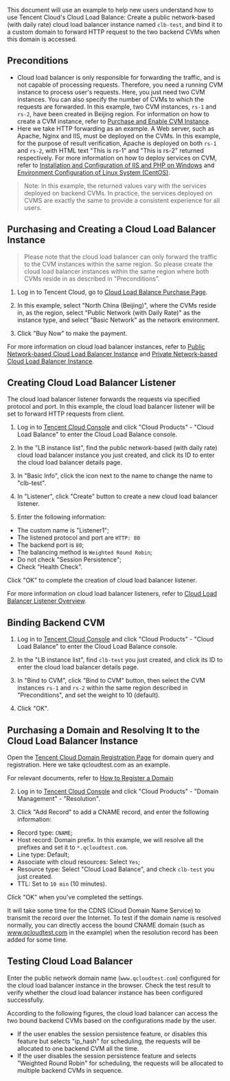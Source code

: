 This document will use an example to help new users understand how to use Tencent Cloud's Cloud Load Balance: Create a public network-based (with daily rate) cloud load balancer instance named `clb-test`, and bind it to a custom domain to forward HTTP request to the two backend CVMs when this domain is accessed.

## Preconditions
- Cloud load balancer is only responsible for forwarding the traffic, and is not capable of processing requests. Therefore, you need a running CVM instance to process user's requests. Here, you just need two CVM instances. You can also specify the number of CVMs to which the requests are forwarded. In this example, two CVM instances, `rs-1` and `rs-2`, have been created in Beijing region. For information on how to create a CVM instance, refer to [Purchase and Enable CVM Instance](/doc/product/213/4855).
- Here we take HTTP forwarding as an example. A Web server, such as Apache, Nginx and IIS, must be deployed on the CVMs. In this example, for the purpose of result verification, Apache is deployed on both `rs-1` and `rs-2`, with HTML text "This is rs-1" and "This is rs-2" returned respectively. For more information on how to deploy services on CVM, refer to [Installation and Configuration of IIS and PHP on Windows](https://cloud.tencent.com/doc/product/213/2755) and [Environment Configuration of Linux System (CentOS)](https://cloud.tencent.com/doc/product/213/2125).

> Note: In this example, the returned values vary with the services deployed on backend CVMs. In practice, the services deployed on CVMS are exactly the same to provide a consistent experience for all users.

## Purchasing and Creating a Cloud Load Balancer Instance
> Please note that the cloud load balancer can only forward the traffic to the CVM instances within the same region. So please create the cloud load balancer instances within the same region where both CVMs reside in as described in "Preconditions".

1) Log in to Tencent Cloud, go to [Cloud Load Balance Purchase Page](https://buy.cloud.tencent.com/lb).

2) In this example, select "North China (Beijing)", where the CVMs reside in, as the region, select "Public Network (with Daily Rate)" as the instance type, and select "Basic Network" as the network environment.

3) Click "Buy Now" to make the payment.

For more information on cloud load balancer instances, refer to [Public Network-based Cloud Load Balancer Instance](/doc/product/214/6147) and [Private Network-based Cloud Load Balancer Instance](/doc/product/214/6148).

## Creating Cloud Load Balancer Listener
The cloud load balancer listener forwards the requests via specified protocol and port. In this example, the cloud load balancer listener will be set to forward HTTP requests from client.

1) Log in to [Tencent Cloud Console](https://console.cloud.tencent.com/) and click "Cloud Products" - "Cloud Load Balance" to enter the Cloud Load Balance console.

2) In the "LB instance list", find the public network-based (with daily rate) cloud load balancer instance you just created, and click its ID to enter the cloud load balancer details page.

3) In "Basic Info", click the icon next to the name to change the name to "clb-test".

4) In "Listener", click "Create" button to create a new cloud load balancer listener.

5) Enter the following information:

- The custom name is "Listener1";
- The listened protocol and port are `HTTP: 80`
- The backend port is `80`;
- The balancing method is `Weighted Round Robin`;
- Do not check "Session Persistence";
- Check "Health Check".

Click "OK" to complete the creation of cloud load balancer listener.

For more information on cloud load balancer listeners, refer to [Cloud Load Balancer Listener Overview](/doc/product/214/6151).

## Binding Backend CVM

1) Log in to [Tencent Cloud Console](https://console.cloud.tencent.com/) and click "Cloud Products" - "Cloud Load Balance" to enter the Cloud Load Balance console.

2) In the "LB instance list", find `clb-test` you just created, and click its ID to enter the cloud load balancer details page.

3) In "Bind to CVM", click "Bind to CVM" button, then select the CVM instances `rs-1` and `rs-2` within the same region described in "Preconditions", and set the weight to 10 (default).

4) Click "OK".

## Purchasing a Domain and Resolving It to the Cloud Load Balancer Instance
Open the [Tencent Cloud Domain Registration Page](https://cloud.tencent.com/product/dm.html) for domain query and registration. Here we take qcloudtest.com as an example.

For relevant documents, refer to [How to Register a Domain](https://cloud.tencent.com/doc/product/242/3717)

2) Log in to [Tencent Cloud Console](https://console.cloud.tencent.com/) and click "Cloud Products" - "Domain Management" - "Resolution".


3) Click "Add Record" to add a CNAME record, and enter the following information:

- Record type: `CNAME`;
- Host record: Domain prefix. In this example, we will resolve all the prefixes and set it to `*.qcloudtest.com`.
- Line type: Default;
- Associate with cloud resources: Select `Yes`;
- Resource type: Select "Cloud Load Balance", and check `clb-test` you just created.
- TTL: Set to `10 min` (10 minutes).

Click "OK" when you've completed the settings.

It will take some time for the CDNS (Cloud Domain Name Service) to transmit the record over the Internet. To test if the domain name is resolved normally, you can directly access the bound CNAME domain (such as www.qcloudtest.com in the example) when the resolution record has been added for some time.

## Testing Cloud Load Balancer
Enter the public network domain name (`www.qcloudtest.com`) configured for the cloud load balancer instance in the browser. Check the test result to verify whether the cloud load balancer instance has been configured successfully.

According to the following figures, the cloud load balancer can access the two bound backend CVMs based on the configurations made by the user.
- If the user enables the session persistence feature, or disables this feature but selects "ip_hash" for scheduling, the requests will be allocated to one backend CVM all the time.
- If the user disables the session persistence feature and selects "Weighted Round Robin" for scheduling, the requests will be allocated to multiple backend CVMs in sequence.





